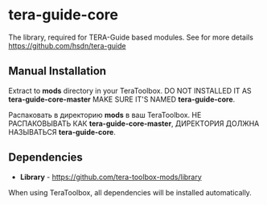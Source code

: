 # tera-guide-core

The library, required for TERA-Guide based modules. See for more details https://github.com/hsdn/tera-guide

## Manual Installation

Extract to **mods** directory in your TeraToolbox. DO NOT INSTALLED IT AS **tera-guide-core-master** MAKE SURE IT'S NAMED **tera-guide-core**.

Распаковать в директорию **mods** в ваш TeraToolbox. НЕ РАСПАКОВЫВАТЬ КАК **tera-guide-core-master**, ДИРЕКТОРИЯ ДОЛЖНА НАЗЫВАТЬСЯ **tera-guide-core**.

## Dependencies
* **Library** - https://github.com/tera-toolbox-mods/library

When using TeraToolbox, all dependencies will be installed automatically.